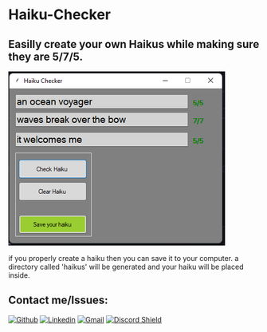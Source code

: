 # Haiku-Checker
## Easilly create your own Haikus while making sure they are 5/7/5.


![appllication](sample.PNG)

if you properly create a haiku then you can save it to your computer.
a directory called 'haikus' will be generated and your haiku will be placed inside.

## Contact me/Issues:  
[![Github](https://img.shields.io/badge/-Github-000?style=flat&logo=Github&logoColor=white)](https://github.com/NC1107)
[![Linkedin](https://img.shields.io/badge/-LinkedIn-blue?style=flat&logo=Linkedin&logoColor=white)](https://www.linkedin.com/in/nicholas-conn-41b1b120a/)
[![Gmail](https://img.shields.io/badge/-Gmail-c14438?style=flat&logo=Gmail&logoColor=white)](mailto:188623nc@gmail.com)
[![Discord Shield](https://discordapp.com/api/guilds/571556611517317120/widget.png?style=shield)](https://discord.gg/EwQ5HGP)
